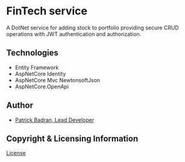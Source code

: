 # FinTech service

A DotNet service for adding stock to portfolio providing secure CRUD operations with JWT authentication and authorization.

## Technologies

* Entity Framework
* AspNetCore Identity
* AspNetCore Mvc NewtonsoftJson
* AspNetCore.OpenApi

## Author

- [Patrick Badran, Lead Developer](https://github.com/PatrickB1994)

## Copyright & Licensing Information

[License](https://www.apache.org/licenses/LICENSE-2.0.txt)

